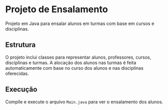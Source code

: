 # Projeto de Ensalamento

Projeto em Java para ensalar alunos em turmas com base em cursos e disciplinas.

## Estrutura

O projeto inclui classes para representar alunos, professores, cursos, disciplinas e turmas. A alocação dos alunos nas turmas é feita automaticamente com base no curso dos alunos e nas disciplinas oferecidas.

## Execução

Compile e execute o arquivo `Main.java` para ver o ensalamento dos alunos.
